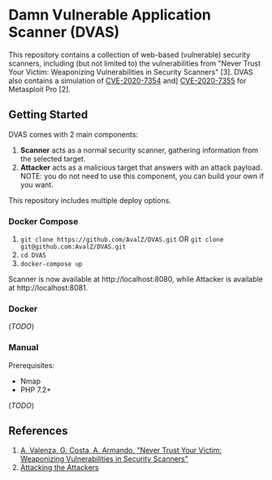 # Damn Vulnerable Application Scanner (DVAS)

This repository contains a collection of web-based (vulnerable) security scanners,
including (but not limited to) the vulnerabilities from "Never Trust Your Victim: Weaponizing Vulnerabilities in Security Scanners" [3].
DVAS also contains a simulation of [CVE-2020-7354](https://cve.mitre.org/cgi-bin/cvename.cgi?name=2020-7354) and]
[CVE-2020-7355](https://cve.mitre.org/cgi-bin/cvename.cgi?name=2020-7355) for Metasploit Pro [2].

## Getting Started

DVAS comes with 2 main components:
1. **Scanner** acts as a normal security scanner, gathering information from the selected target.
2. **Attacker** acts as a malicious target that answers with an attack payload. NOTE: you do not need to use this component, you can build your own if  you want.

This repository includes multiple deploy options.

### Docker Compose

1. `git clone https://github.com/AvalZ/DVAS.git` OR `git clone git@github.com:AvalZ/DVAS.git`
2. `cd DVAS`
3. `docker-compose up`

Scanner is now available at http://localhost:8080, while Attacker is available at http://localhost:8081.

### Docker

(*TODO*)

### Manual

Prerequisites:
- Nmap
- PHP 7.2+

(*TODO*)

## References

1. [A. Valenza, G. Costa, A. Armando. "Never Trust Your Victim: Weaponizing Vulnerabilities in Security Scanners"](https://www.researchgate.net/publication/344642774_Never_Trust_Your_Victim_Weaponizing_Vulnerabilities_in_Security_Scanners)
2. [Attacking the Attackers](https://avalz.it/research/metasploit-pro-xss-to-rce/)
